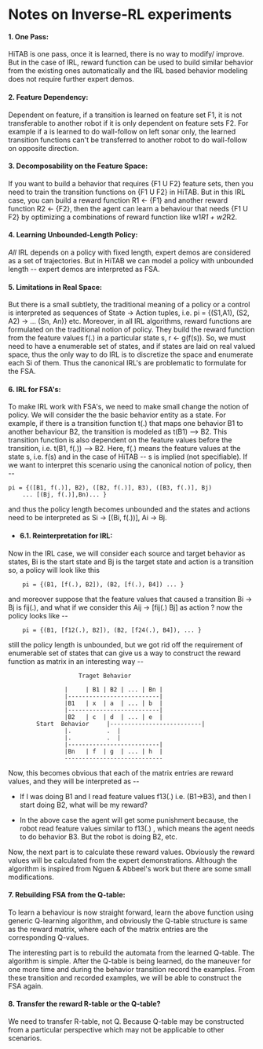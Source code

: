 Notes on Inverse-RL experiments
===============================

#### 1. One Pass:
 HiTAB is one pass, once it is learned, there is no way to modify/
 improve. But in the case of IRL, reward function can be used to 
 build similar behavior from the existing ones automatically and 
 the IRL based behavior modeling does not require further expert 
 demos.

#### 2. Feature Dependency:
 Dependent on feature, if a transition is learned on feature set 
 F1, it is not transferable to another robot if it is only dependent 
 on feature sets F2. For example if a is learned to do wall-follow on 
 left sonar only, the learned transition functions can't be transferred 
 to another robot to do wall-follow on opposite direction.

#### 3. Decomposability on the Feature Space:
 If you want to build a behavior that requires {F1 U F2} feature sets, 
 then you need to train the transition functions on {F1 U F2} in HiTAB. 
 But in this IRL case, you can build a reward function R1 <- {F1} and 
 another reward function R2 <- {F2}, then the agent can learn a behaviour 
 that needs {F1 U F2} by optimizing a combinations of reward function like 
 w1*R1 + w2*R2.

#### 4. Learning Unbounded-Length Policy:
 *All* IRL depends on a policy with fixed length, expert demos are 
 considered as a set of trajectories. But in HiTAB we can model a 
 policy with unbounded length -- expert demos are interpreted as 
 FSA. 

#### 5. Limitations in Real Space:
 But there is a small subtlety, the traditional meaning of a policy 
 or a control is interpreted as sequences of State -> Action tuples,
 i.e. pi = {(S1,A1), (S2, A2) -> ... (Sn, An)} etc. Moreover, in all 
 IRL algorithms, reward functions are formulated on the traditional 
 notion of policy. They build the reward function from the feature 
 values f(.) in a particular state s, r <- g(f(s)). So, we must need to 
 have a enumerable set of states, and if states are laid on real valued
 space, thus the only way to do IRL is to discretize the space and
 enumerate each Si of them. Thus the canonical IRL's are problematic
 to formulate for the FSA.

#### 6. IRL for FSA's:
 To make IRL work with FSA's, we need to make small change the notion of
 policy. We will consider the the basic behavior entity as a state. For 
 example, if there is a transition function t(.) that maps one behavior B1
 to another behaviour B2, the transition is modeled as t(B1) --> B2. This 
 transition function is also dependent on the feature values before the 
 transition, i.e. t(B1, f(.)) --> B2. Here, f(.) means the feature values 
 at the state s, i.e. f(s) and in the case of HiTAB -- s is implied (not 
 specifiable). If we want to interpret this scenario using the canonical 
 notion of policy, then -- 
 	
 	pi = {([B1, f(.)], B2), ([B2, f(.)], B3), ([B3, f(.)], Bj)
 		... [(Bj, f(.)],Bn)... }
 
 and thus the policy length becomes unbounded and the states and actions 
 need to be interpreted as Si -> [(Bi, f(.))], Ai -> Bj.

 * #### 6.1. Reinterpretation for IRL:
  Now in the IRL case, we will consider each source and target 
  behavior as states, Bi is the start state and Bj is the target 
  state and action is a transition so, a policy will look like this
  
  		pi = {(B1, [f(.), B2]), (B2, [f(.), B4]) ... }
  
  and moreover suppose that the feature values that caused a
  transition Bi -> Bj is fij(.), and what if we consider this 
  Aij -> [fij(.) Bj] as action ? now the policy looks like --
  
  		pi = {(B1, [f12(.), B2]), (B2, [f24(.), B4]), ... } 
  
  still the policy length is unbounded, but we got rid off the 
  requirement of enumerable set of states that can give us a way 
  to construct the reward function as matrix in an interesting 
  way --
  
						Traget Behavior

					|     | B1 | B2 | ... | Bn |
  					|--------------------------|
  					|B1   | x  | a  | ... | b  |
  					|--------------------------|
  					|B2   | c  | d  | ... | e  |
	        Start  Behavior 	|--------------------------|
  					|.			.  |
  					|.			.  |
  					|--------------------------|
  					|Bn   | f  | g  | ... | h  |
  					----------------------------
  
  Now, this becomes obvious that each of the matrix entries are
  reward values, and they will be interpreted as --

  * If I was doing B1 and I read feature values f13(.)
    i.e. (B1->B3), and then I start doing B2, what will 
    be my reward?
  
  * In the above case the agent will get some punishment
    because, the robot read feature values similar to f13(.)
    , which means the agent needs to do behavior B3. But the
    robot is doing B2, etc.
  
  Now, the next part is to calculate these reward values. Obviously
  the reward values will be calculated from the expert demonstrations.
  Although the algorithm is inspired from Nguen & Abbeel's work but
  there are some small modifications.  		
	 
#### 7. Rebuilding FSA from the Q-table:
 To learn a behaviour is now straight forward, learn the above function using 
 generic Q-learning algorithm, and obviously the Q-table structure is same as
 the reward matrix, where each of the matrix entries are the corresponding Q-values. 
 
 The interesting part is to rebuild the automata from the learned Q-table. The 
 algorithm is simple. After the Q-table is being learned, do the maneuver for 
 one more time and during the behavior transition record the examples. From these
 transition and recorded examples, we will be able to construct the FSA again.

#### 8. Transfer the reward R-table or the Q-table?
 We need to transfer R-table, not Q. Because Q-table may be constructed from
 a particular perspective which may not be applicable to other scenarios. 
